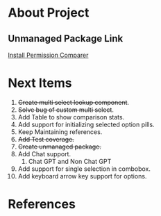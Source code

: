 # About Project 

## Unmanaged Package Link
[Install Permission Comparer](https://login.salesforce.com/packaging/installPackage.apexp?p0=04t2x000004O0So)

# Next Items

1. ~~Create multi select lookup component~~.
1. ~~Solve bug of custom multi select~~.
1. Add Table to show comparison stats.
1. Add support for initializing selected option pills.
1. Keep Maintaining references.
1. ~~Add Test coverage.~~
1. ~~Create unmanaged package.~~
1. Add Chat support.
    1. Chat GPT and Non Chat GPT
1. Add support for single selection in combobox.
1. Add keyboard arrow key support for options.
# References


